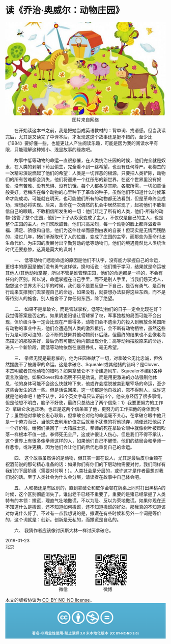 # 读《乔治·奥威尔：动物庄园》
<div align=center>

![刘心泉说](https://github.com/unetman/works/blob/master/resources/164.jpg?raw=true)  
图片来自网络

<div align=left>

　　在开始读这本书之前，我是把她当成英语教材的：背单词、找语感。但当我读完后，尤其是又读完了中译本后，才发现这这个故事还是挺不错的，至少比《1984》要好懂一些，也能更让人产生阅读乐趣，可能是因为我的阅读水平有限，只能理解这种短小、浅显故事的缘故吧。

　　故事中低等动物的命运一直很悲催，在人类统治庄园的时候，他们完全就是奴隶，在人类的剥削下苟且偷生，完全看不到一丝希望，也没有任何尊严。老梅杰的一次精彩演说燃起了他们的希望：人类是一切罪恶的根源，只要把人类铲除，动物们的所有苦难都会消失，他们将迎来一个红彤彤的新世界，在这个世界里没有奴役、没有苦难、没有恐惧、没有饥饿，每个人都各尽其能、各取所需，一切如童话般美好。老梅杰在每个动物的心里种下了革命的种子，虽然他们不知道什么时候革命才能成功，可能就在明天，也可能他们所有的动物都无法看到，但是革命终会成功，理想必将实现。后来，革命在一次偶然的机会中居然实现了，起初他们不敢相信自己的眼睛，不敢相信所发生的一切：他们赶走了所有的人类，他们-所有的动物-接管了整个庄园，他们一下子从奴隶变成了主人，不仅仅是自己的主人，也是整个庄园的主人。他们欢欣鼓舞，他们兴高采烈，每一个动物的脸上都洋溢着幸福、满足、骄傲和自信，他们为这件壮举而感到由衷的自豪！但现实是无情而残酷的，没过几年，猪们渐渐取代了人的位置，变成了庄园的主宰，而那些为革命付出生命代价、为庄园的发展付出辛勤劳动的低等动物们，他们的境遇竟然比人类统治时代还要悲惨，这真是莫大的讽刺！

　　一、 低等动物们悲剧命运的原因是他们不认字，没有能力掌握自己的命运，更根本的原因是他们没有勇气这样做，换句话说：他们懒于学习，结果就是命运被其他人/其他动物掌握，所以不管是谁管理庄园，他们的命运都是一样的，不会有任何的区别。所以说，命运掌握在自己手里，而不是别人手里，当我们怨天尤人，抱怨这个世界太不公平的时候，我们是不是要反思一下自己，是否有勇气、是否有行动来支撑我们去掌握自己的命运，如果没有，就要想办法获得这些东西，而不是等待别人的施舍。别人施舍不了你任何东西，除了绝望。

　　二、 如果不是拿破仑，而是雪球掌权，低等动物们的日子一定会比现在好？我觉得答案是否定的。如果阴差阳错让雪球掌了权，军事独裁的局面可能不会出现，但阶级斗争一定会比现在严重得多，动物们会不遗余力的投入到解放全英国所有动物的事业中去，他们会遭遇到人类的激烈抵抗，会不断有动物牺牲，虽然这些行为是可歌可泣的，会不断的鼓舞其他动物前仆后继，但最终的结果也不会像老梅杰描述的那般美好，最后仍有可能动物内部出现分化：高等动物摆脱原来的命运，进入一个新阶段，而低等动物依然在底层挣扎，毫无希望。

　　三、 拳师无疑是最悲催的，他为庄园奉献了一切，对拿破仑无比忠诚，但依然摆脱不了被屠宰的命运。这是拿破仑、Squealer或其他猪的错吗？是Clover、本杰明或者其他动物的错吗？如果拿破仑不下令建造风车、Squealer不编织各种谎言欺骗他，如果Clover和本杰明不只是劝说，而是用更激进的办法强制他休息，他的身体可能不会这么快就垮下来，他或许会摆脱被卖到屠宰场的命运，至少这些会发生的迟一些。但是话说回来，这一切都是他自找的，怨不得别人，或许这就是他的命吧！他不认字，26个英文字母只认识前4个，他亲身经历了很多事情，但是他想不明白，脑子不好使，最终只总结出了两个信条：1）我要更努力的工作 2）拿破仑永远正确。也正是这两个信条害了他，更努力的工作把他的身体累垮了；虽然他对拿破仑忠心耿耿，但拿破仑对他的命运毫不关心，在拿破仑眼中他只是一个劳力而已，当他失去利用价值之后就毫不犹豫的将他抛弃，顺便还把他买了一个好价钱，给猪们换回了一大箱威士忌，拳师的死在拿破仑眼中就像树叶被风吹落一样根本不值一提。拳师死无全尸，这或许很让人伤心，但是我们不得不承认，这个世界上有很多像拳师这样的人，如果他们自己不醒悟，他们的结局会和拳师一样悲惨，或许更糟，因为他们会让他们的后代也重复自己的命运。

　　四、 这个故事虽然讲的是动物，但其实一直在说人，尤其是最后皮尔金顿在祝酒前说的那句精心准备的话：如果你们有你们的下层动物需要对付，我们同样有我们的下层阶级（需要对付啊！）。人类社会是分层的，或许这才是作者最想对我们说的话。至于人类社会为什么会分层，请读者在故事中自己体会吧。

　　五、 人和猪还是有区别的，直到拿破仑和皮尔金顿在牌桌上同时打出黑桃A的时候，这个区别彻底消失了。谁出老千已经不重要了，重要的是猪已经掌握了人类特有的本领：撒谎，理直气壮地撒谎，不以为耻、反以为荣地撒谎。如果你现在还不知道什么是撒谎，还不知道如何撒谎，还不知道撒谎的好处，那我真的不知道该对你说什么好了。不过有一点我想说的是，撒谎在有些时候和另外一个词是等价的，这个词就是：创新。创新是无私的，而撒谎是自私的。

　　六、 我猜作者应该像讨厌斯大林一样讨厌拿破仑。

2019-01-23  
北京

<div align=center>

<img src="https://github.com/unetman/works/blob/master/resources/wechat.jpg?raw=true" width = "100" height = "100" div align=center />　　　　
<img src="https://github.com/unetman/works/blob/master/resources/weibo.jpg?raw=true" width = "100" height = "100" div align=center />  
微信　　　　　　　　微博

<div align=left>

本文的版权协议为 [CC-BY-NC-ND license](https://creativecommons.org/licenses/by-nc-nd/3.0/deed.zh)。
![copyright](https://github.com/unetman/works/blob/master/resources/CC-BY-NC-ND.png?raw=true)